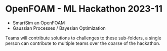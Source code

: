 # OpenFOAM - ML Hackathon 2023-11

* SmartSim an OpenFOAM 
* Gaussian Processes / Bayesian Optimization 

Teams will contribute solutions to challenges to these sub-folders, a single person can contribute to multiple teams over the coarse of the hackathon. 
